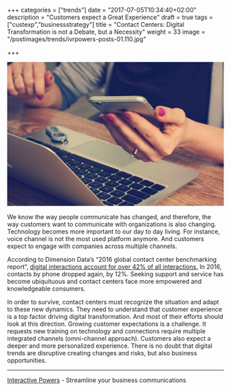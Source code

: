 +++
categories = ["trends"]
date = "2017-07-05T10:34:40+02:00"
description = "Customers expect a Great Experience"
draft = true
tags = ["custexp","businessstrategy"]
title = "Contact Centers: Digital Transformation is not a Debate, but a Necessity"
weight = 33
image = "/postimages/trends/ivrpowers-posts-01.110.jpg"

+++

![Woman with computer and phone](/postimages/trends/ivrpowers-posts-01.110.jpg)

We know the way people communicate has changed, and therefore, the way customers want to communicate with organizations is also changing. Technology becomes more important to our day to day living. For instance, voice channel is not the most used platform anymore. And customers expect to engage with companies across multiple channels. 

According to Dimension Data’s “2016 global contact center benchmarking report”, [digital interactions account for over 42% of all interactions.](http://www.conferenciaapcc.org/2016/pdf/JoaoNascimento_DimensionData.pdf) In 2016, contacts by phone dropped again, by 12%. Seeking support and service has become ubiquituous and contact centers face more empowered and knowledgeable consumers.

In order to survive, contact centers must recognize the situation and adapt to these new dynamics. They need to understand that customer experience is a top factor driving digital transformation. And most of their efforts should look at this direction. Growing customer expectations is a challenge. It requests new training on technology and connections require multiple integrated channels (omni-channel approach). Customers also expect a deeper and more personalized experience. There is no doubt that digital trends are disruptive creating changes and risks, but also business opportunities.

---
[Interactive Powers](http://www.ivrpowers.com/) - Streamline your business communications
